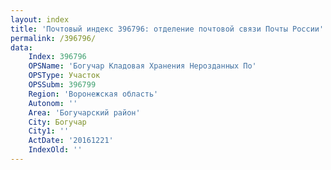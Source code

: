 ```yaml
---
layout: index
title: 'Почтовый индекс 396796: отделение почтовой связи Почты России'
permalink: /396796/
data:
    Index: 396796
    OPSName: 'Богучар Кладовая Хранения Нерозданных По'
    OPSType: Участок
    OPSSubm: 396799
    Region: 'Воронежская область'
    Autonom: ''
    Area: 'Богучарский район'
    City: Богучар
    City1: ''
    ActDate: '20161221'
    IndexOld: ''
---
```

